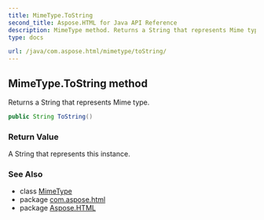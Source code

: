 ```yaml
---
title: MimeType.ToString
second_title: Aspose.HTML for Java API Reference
description: MimeType method. Returns a String that represents Mime type
type: docs

url: /java/com.aspose.html/mimetype/toString/
---
```

## MimeType.ToString method

Returns a String that represents Mime type.

```java
public String ToString()
```

### Return Value

A String that represents this instance.

### See Also

* class [MimeType](../)
* package [com.aspose.html](../../../com.aspose.html/)
* package [Aspose.HTML](../../../)
